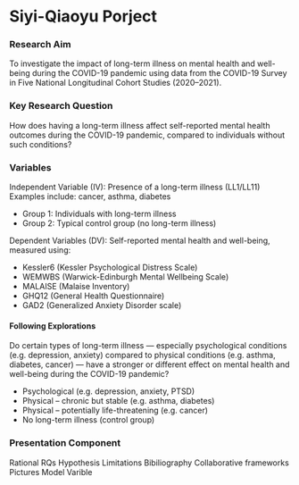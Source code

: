 # Siyi-Qiaoyu Porject
### Research Aim
To investigate the impact of long-term illness on mental health and well-being during the COVID-19 pandemic using data from the COVID-19 Survey in Five National Longitudinal Cohort Studies (2020–2021).

### Key Research Question
How does having a long-term illness affect self-reported mental health outcomes during the COVID-19 pandemic, compared to individuals without such conditions?

### Variables
Independent Variable (IV):
Presence of a long-term illness (LL1/LL11)
Examples include: cancer, asthma, diabetes
- Group 1: Individuals with long-term illness
- Group 2: Typical control group (no long-term illness)

Dependent Variables (DV):
Self-reported mental health and well-being, measured using:
- Kessler6 (Kessler Psychological Distress Scale)
- WEMWBS (Warwick-Edinburgh Mental Wellbeing Scale)
- MALAISE (Malaise Inventory)
- GHQ12 (General Health Questionnaire)
- GAD2 (Generalized Anxiety Disorder scale)

#### Following Explorations
Do certain types of long-term illness — especially psychological conditions (e.g. depression, anxiety) compared to physical conditions (e.g. asthma, diabetes, cancer) — have a stronger or different effect on mental health and well-being during the COVID-19 pandemic?
- Psychological (e.g. depression, anxiety, PTSD)
- Physical – chronic but stable (e.g. asthma, diabetes)
- Physical – potentially life-threatening (e.g. cancer)
- No long-term illness (control group)

### Presentation Component
Rational 
RQs
Hypothesis
Limitations
Bibiliography 
Collaborative frameworks
Pictures 
Model 
Varible 